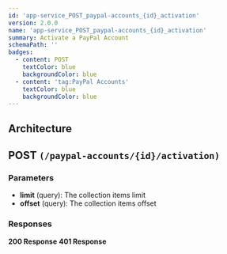 ```yaml
---
id: 'app-service_POST_paypal-accounts_{id}_activation'
version: 2.0.0
name: 'app-service_POST_paypal-accounts_{id}_activation'
summary: Activate a PayPal Account
schemaPath: ''
badges:
  - content: POST
    textColor: blue
    backgroundColor: blue
  - content: 'tag:PayPal Accounts'
    textColor: blue
    backgroundColor: blue
---
```

## Architecture
<NodeGraph />



## POST `(/paypal-accounts/{id}/activation)`

### Parameters
- **limit** (query): The collection items limit
- **offset** (query): The collection items offset




### Responses
**200 Response**
<SchemaViewer file="response-200.json" maxHeight="500" id="response-200" />
      **401 Response**
<SchemaViewer file="response-401.json" maxHeight="500" id="response-401" />
